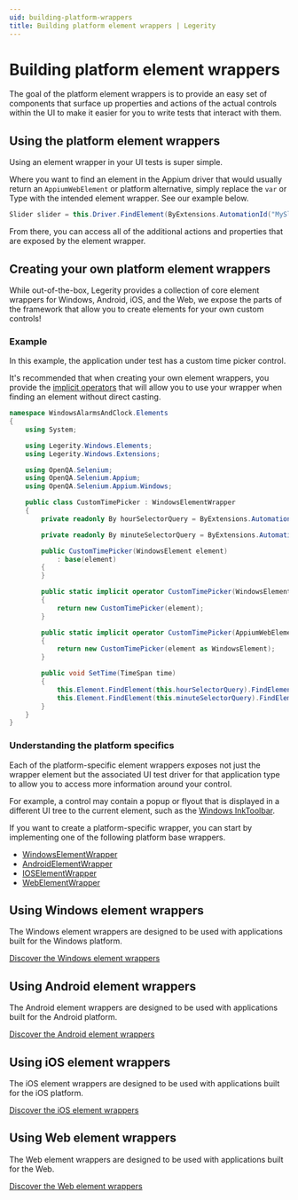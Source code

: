 ```yaml
---
uid: building-platform-wrappers
title: Building platform element wrappers | Legerity
---
```


# Building platform element wrappers

The goal of the platform element wrappers is to provide an easy set of components that surface up properties and actions of the actual controls within the UI to make it easier for you to write tests that interact with them.

## Using the platform element wrappers

Using an element wrapper in your UI tests is super simple.

Where you want to find an element in the Appium driver that would usually return an `AppiumWebElement` or platform alternative, simply replace the `var` or Type with the intended element wrapper. See our example below.

```csharp
Slider slider = this.Driver.FindElement(ByExtensions.AutomationId("MySlider"));
```

From there, you can access all of the additional actions and properties that are exposed by the element wrapper.

## Creating your own platform element wrappers

While out-of-the-box, Legerity provides a collection of core element wrappers for Windows, Android, iOS, and the Web, we expose the parts of the framework that allow you to create elements for your own custom controls!

### Example

In this example, the application under test has a custom time picker control.

It's recommended that when creating your own element wrappers, you provide the [implicit operators](https://docs.microsoft.com/en-us/dotnet/csharp/language-reference/operators/user-defined-conversion-operators) that will allow you to use your wrapper when finding an element without direct casting.

```csharp
namespace WindowsAlarmsAndClock.Elements
{
    using System;

    using Legerity.Windows.Elements;
    using Legerity.Windows.Extensions;

    using OpenQA.Selenium;
    using OpenQA.Selenium.Appium;
    using OpenQA.Selenium.Appium.Windows;

    public class CustomTimePicker : WindowsElementWrapper
    {
        private readonly By hourSelectorQuery = ByExtensions.AutomationId("HourLoopingSelector");

        private readonly By minuteSelectorQuery = ByExtensions.AutomationId("MinuteLoopingSelector");

        public CustomTimePicker(WindowsElement element)
            : base(element)
        {
        }

        public static implicit operator CustomTimePicker(WindowsElement element)
        {
            return new CustomTimePicker(element);
        }

        public static implicit operator CustomTimePicker(AppiumWebElement element)
        {
            return new CustomTimePicker(element as WindowsElement);
        }

        public void SetTime(TimeSpan time)
        {
            this.Element.FindElement(this.hourSelectorQuery).FindElementByName(time.ToString("%h")).Click();
            this.Element.FindElement(this.minuteSelectorQuery).FindElementByName(time.ToString("mm")).Click();
        }
    }
}
```

### Understanding the platform specifics

Each of the platform-specific element wrappers exposes not just the wrapper element but the associated UI test driver for that application type to allow you to access more information around your control.

For example, a control may contain a popup or flyout that is displayed in a different UI tree to the current element, such as the [Windows InkToolbar](https://github.com/MADE-Apps/legerity/blob/main/src/Legerity.Windows/Elements/Core/InkToolbar.cs).

If you want to create a platform-specific wrapper, you can start by implementing one of the following platform base wrappers.

- [WindowsElementWrapper](https://github.com/MADE-Apps/legerity/blob/main/src/Legerit.Windows/Elements/WindowsElementWrapper.cs)
- [AndroidElementWrapper](https://github.com/MADE-Apps/legerity/blob/main/src/Legerity.Android/Elements/AndroidElementWrapper.cs)
- [IOSElementWrapper](https://github.com/MADE-Apps/legerity/blob/main/src/Legerity.IOS/Elements/IOSElementWrapper.cs)
- [WebElementWrapper](https://github.com/MADE-Apps/legerity/blob/main/src/Legerity.Web/Elements/WebElementWrapper.cs)

## Using Windows element wrappers

The Windows element wrappers are designed to be used with applications built for the Windows platform.

[Discover the Windows element wrappers](features/windows.md)

## Using Android element wrappers

The Android element wrappers are designed to be used with applications built for the Android platform.

[Discover the Android element wrappers](features/android.md)

## Using iOS element wrappers

The iOS element wrappers are designed to be used with applications built for the iOS platform.

[Discover the iOS element wrappers](features/ios.md)

## Using Web element wrappers

The Web element wrappers are designed to be used with applications built for the Web.

[Discover the Web element wrappers](features/web.md)
